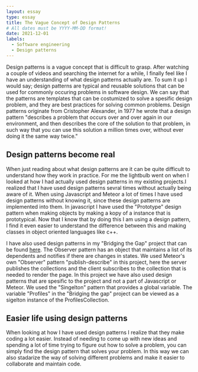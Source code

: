 ```yaml
---
layout: essay
type: essay
title: The Vague Concept of Design Patterns
# All dates must be YYYY-MM-DD format!
date: 2021-12-01
labels:
  - Software engineering 
  - Design patterns
---
```



Design patterns is a vague concept that is difficult to grasp. After watching a couple of videos and searching the internet for a while, I finally feel like 
I have an understanding of what design patterns actually are. To sum it up I would say; 
design patterns are typical and reusable solutions that can be used for commonly occuring problems in software design. 
We can say that the patterns are templates that can be costumized to solve a spesific design problem, and they are best practices for solving common problems.
Design patterns originate from Cristopher Alexander, in 1977 he wrote that a design pattern "describes a problem that occurs over and over again in our environment, and then describes the core of the solution to that problem, in such way that you can use this solution a million times over, without ever doing it the same way twice."

## Design patterns become real
When just reading about what design patterns are it can be quite difficult to understand how they work in practice. For me the lightbulb went on when I looked at how I had actually used design patterns in my existing projects.I realized that I have used design patterns sevral times without actually being aware of it. When using Javascript and Meteor a lot of times I have used design patterns without knowing it, since these design patterns are implemented into them. In javascript I have used the "Prototype" design pattern when making objects by making a kopy of a instance that is prototypical. Now that I know that by doing this I am using a design pattern, I find it even easier to understand the difference between this and making classes in object oriented languages like c++. 

I have also used design patterns in my "Bridging the Gap" project that can be found [here](https://github.com/bridging-the-gap/bridging-the-gap). The Observer pattern has an object that maintains a list of its dependents and notifies if there are changes in states. We used Meteor's own "Observer" pattern "publish-describe" in this project, here the server publishes the collections and the client subscribes to the collection that is needed to render the page.
In this project we have also used design patterns that are spesific to the project and not a part of Javascript or Meteor. We used the "Singelton" pattern that provides a global variable. The variable "Profiles" in the "Bridging the gap" project can be viewed as a sigelton instance of the ProfilesCollection.


## Easier life using design patterns
When looking at how I have used design patterns I realize that they make coding a lot easier. Instead of needing to come up with new ideas and spending a lot of time trying to figure out how to solve a problem, you can simply find the design pattern that solves your problem. In this way we can also stadarize the way of solving different problems and make it easier to collaborate and maintain code.
